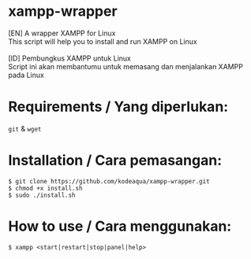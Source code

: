 # xampp-wrapper
[EN] A wrapper XAMPP for Linux \
This script will help you to install and run XAMPP on Linux \
\
[ID] Pembungkus XAMPP untuk Linux \
Script ini akan membantumu untuk memasang dan menjalankan XAMPP pada Linux

# Requirements / Yang diperlukan:
`git` & `wget`

# Installation / Cara pemasangan:
```
$ git clone https://github.com/kodeaqua/xampp-wrapper.git
$ chmod +x install.sh
$ sudo ./install.sh
```

# How to use / Cara menggunakan:
```
$ xampp <start|restart|stop|panel|help> 
```
